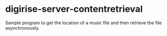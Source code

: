 # digirise-server-contentretrieval
Sample program to get the location of a music file and then retrieve the file asynchronously.
